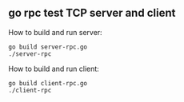 ## go rpc test TCP server and client

How to build and run server:
```
go build server-rpc.go
./server-rpc 
```

How to build and run client:
```
go build client-rpc.go
./client-rpc 
```
